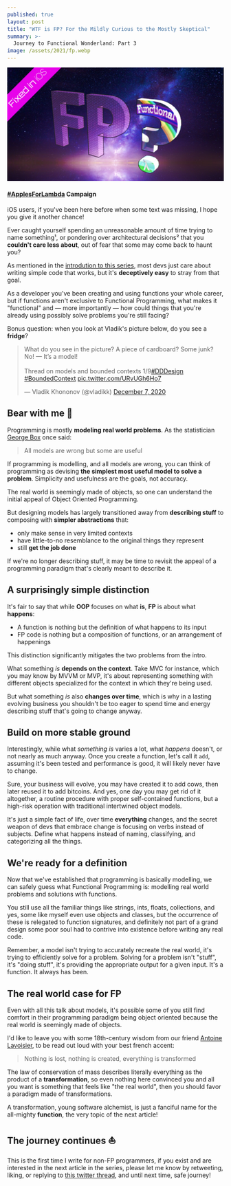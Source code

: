 ```yaml
---
published: true
layout: post
title: "WTF is FP? For the Mildly Curious to the Mostly Skeptical"
summary: >-
  Journey to Functional Wonderland: Part 3
image: /assets/2021/fp.webp
---
```


![splash](/assets/2021/fp.webp)

<div class="message">
  <h4><a href="https://twitter.com/luwvis/status/1372144028565770248">#ApplesForLambda</a> Campaign</h4>
  iOS users, if you've been here before when some text was missing, I hope you give it another chance! 
</div>

Ever caught yourself spending an unreasonable amount of time trying to name something¹, or pondering over architectural decisions² that you **couldn't care less about**, out of fear that some may come back to haunt you?

As mentioned in the [introdution to this series](/fun/2021/02/16/journey-to-functional-wonderland/), most devs just care about writing simple code that works, but it's **deceptively easy** to stray from that goal.

As a developer you've been creating and using functions your whole career, but if functions aren't exclusive to Functional Programming, what makes it "functional" and — more importantly — how could things that you're already using possibly solve problems you're still facing?

Bonus question: when you look at Vladik's picture below, do you see a **fridge**?

<blockquote class="twitter-tweet" data-theme="dark"><p lang="en" dir="ltr">What do you see in the picture? A piece of cardboard? Some junk? No! — It’s a model!<br><br>Thread on models and bounded contexts 1/9<a href="https://twitter.com/hashtag/DDDesign?src=hash&amp;ref_src=twsrc%5Etfw">#DDDesign</a> <a href="https://twitter.com/hashtag/BoundedContext?src=hash&amp;ref_src=twsrc%5Etfw">#BoundedContext</a> <a href="https://t.co/URvUGh6Ho7">pic.twitter.com/URvUGh6Ho7</a></p>&mdash; Vladik Khononov (@vladikk) <a href="https://twitter.com/vladikk/status/1335947978482339841?ref_src=twsrc%5Etfw">December 7, 2020</a></blockquote> <script async src="https://platform.twitter.com/widgets.js" charset="utf-8"></script>

## Bear with me 🙏

Programming is mostly **modeling real world problems**. As the statistician [George Box](https://en.wikipedia.org/wiki/George_E._P._Box) once said:

> All models are wrong but some are useful

If programming is modelling, and all models are wrong, you can think of programming as devising **the simplest most useful model to solve a problem**. Simplicity and usefulness are the goals, not accuracy.

The real world is seemingly made of objects, so one can understand the initial appeal of Object Oriented Programming. 

But designing models has largely transitioned away from **describing stuff** to composing with **simpler abstractions** that:

- only make sense in very limited contexts
- have little-to-no resemblance to the original things they represent
- still **get the job done**

If we're no longer describing stuff, it may be time to revisit the appeal of a programming paradigm that's clearly meant to describe it.

## A surprisingly simple distinction

It's fair to say that while **OOP** focuses on what **is**, **FP** is about what **happens**:

- A function is nothing but the definition of what happens to its input
- FP code is nothing but a composition of functions, or an arrangement of happenings

This distinction significantly mitigates the two problems from the intro.

What something *is* **depends on the context**. Take MVC for instance, which you may know by MVVM or MVP, it's about representing something with different objects specialized for the context in which they're being used.

But what something *is* also **changes over time**, which is why in a lasting evolving business you shouldn't be too eager to spend time and energy describing stuff that's going to change anyway.

## Build on more stable ground

Interestingly, while what *something is* varies a lot, what *happens* doesn't, or not nearly as much anyway. Once you create a function, let's call it `add`, assuming it's been tested and performance is good, it will likely never have to change.

Sure, your business will evolve, you may have created it to add cows, then later reused it to add bitcoins. And yes, one day you may get rid of it altogether, a routine procedure with proper self-contained functions, but a high-risk operation with traditional intertwined object models.

It's just a simple fact of life, over time **everything** changes, and the secret weapon of devs that embrace change is focusing on verbs instead of subjects. Define what happens instead of naming, classifying, and categorizing all the things.

## We're ready for a definition

Now that we've established that programming is basically modelling, we can safely guess what Functional Programming is: modelling real world problems and solutions with functions.

You still use all the familiar things like strings, ints, floats, collections, and yes, some like myself even use objects and classes, but the occurrence of these is relegated to function signatures, and definitely not part of a grand design some poor soul had to contrive into existence before writing any real code.

Remember, a model isn't trying to accurately recreate the real world, it's trying to efficiently solve for a problem. Solving for a problem isn't "stuff", it's "doing stuff", it's providing the appropriate output for a given input. It's a function. It always has been.

## The real world case for FP

Even with all this talk about models, it's possible some of you still find comfort in their programming paradigm being object oriented because the real world is seemingly made of objects.

I'd like to leave you with some 18th-century wisdom from our friend [Antoine Lavoisier](https://en.wikipedia.org/wiki/Antoine_Lavoisier), to be read out loud with your best french accent:

> Nothing is lost, nothing is created, everything is transformed

The law of conservation of mass describes literally everything as the product of a **transformation**, so even nothing here convinced you and all you want is something that feels like "the real world", then you should favor a paradigm made of transformations.

A transformation, young software alchemist, is just a fanciful name for the all-mighty **function**, the very topic of the next article!

## The journey continues ⛵

This is the first time I write for non-FP programmers, if you exist and are interested in the next article in the series, please let me know by retweeting, liking, or replying to [this twitter thread](https://twitter.com/luwvis/status/1367410901863837700), and until next time, safe journey!